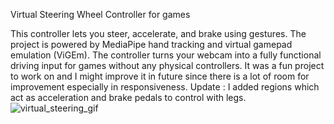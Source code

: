 Virtual Steering Wheel Controller for games

This controller lets you steer, accelerate, and brake using gestures. The project is powered by MediaPipe hand tracking and virtual gamepad emulation (ViGEm). The controller turns your webcam into a fully functional driving input for games without any physical controllers. It was a fun project to work on and I might improve it in future since there is a lot of room for improvement especially in responsiveness.
Update : I added regions which act as acceleration and brake pedals to control with legs.
![virtual_steering_gif](https://github.com/user-attachments/assets/59dc47a7-a544-4711-b167-20ac8a93a40e)

